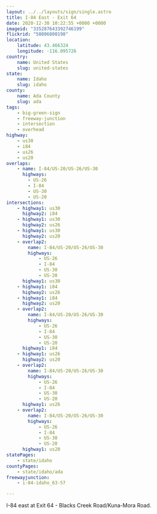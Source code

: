 ```yaml
---
layout: ../../layouts/sign/single.astro
title: I-84 East - Exit 64
date: 2020-12-30 10:22:55 +0000 +0000
imageid: "335287643392746199"
flickrid: "50806800198"
location:
    latitude: 43.466324
    longitude: -116.095726
country:
    name: United States
    slug: united-states
state:
    name: Idaho
    slug: idaho
county:
    name: Ada County
    slug: ada
tags:
    - big-green-sign
    - freeway-junction
    - intersection
    - overhead
highway:
    - us30
    - i84
    - us26
    - us20
overlaps:
    - name: I-84/US-20/US-26/US-30
      highways:
        - US-26
        - I-84
        - US-30
        - US-20
intersections:
    - highway1: us30
      highway2: i84
    - highway1: us30
      highway2: us26
    - highway1: us30
      highway2: us20
    - overlap2:
        name: I-84/US-20/US-26/US-30
        highways:
            - US-26
            - I-84
            - US-30
            - US-20
      highway1: us30
    - highway1: i84
      highway2: us26
    - highway1: i84
      highway2: us20
    - overlap2:
        name: I-84/US-20/US-26/US-30
        highways:
            - US-26
            - I-84
            - US-30
            - US-20
      highway1: i84
    - highway1: us26
      highway2: us20
    - overlap2:
        name: I-84/US-20/US-26/US-30
        highways:
            - US-26
            - I-84
            - US-30
            - US-20
      highway1: us26
    - overlap2:
        name: I-84/US-20/US-26/US-30
        highways:
            - US-26
            - I-84
            - US-30
            - US-20
      highway1: us20
statePages:
    - state/idaho
countyPages:
    - state/idaho/ada
freewayjunction:
    - i-84-idaho_63-57

---
```

I-84 east at Exit 64 - Blacks Creek Road/Kuna-Mora Road.